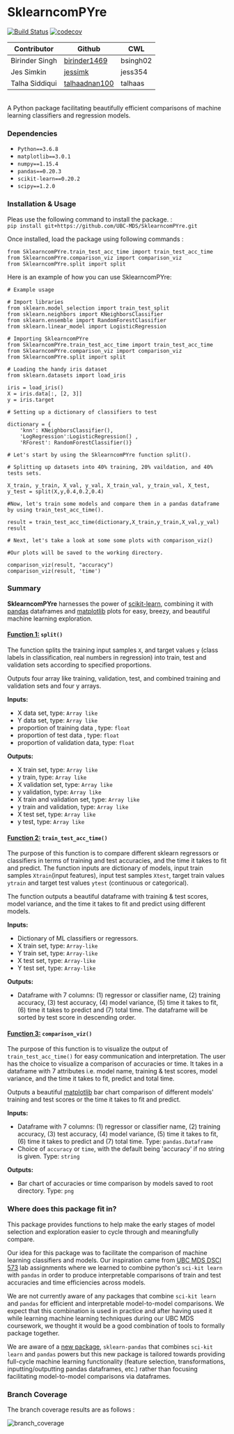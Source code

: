 # SklearncomPYre
[![Build Status](https://travis-ci.com/jessimk/SklearncomPYre.svg?branch=master)](https://travis-ci.com/jessimk/SklearncomPYre)
[![codecov](https://codecov.io/gh/jessimk/SklearncomPYre/branch/master/graph/badge.svg)](https://codecov.io/gh/jessimk/SklearncomPYre)

| Contributor                  | Github              | CWL |
| --------------------- |-----------------------|-----------------------|
| Birinder Singh | [birinder1469](https://github.com/Birinder1469) | bsingh02 |
| Jes Simkin | [jessimk](https://github.com/jessimk) | jess354 |
| Talha Siddiqui | [talhaadnan100](https://github.com/talhaadnan100) | talhaas |

<br>
A Python package facilitating beautifully efficient comparisons of machine learning classifiers and regression models.
<br>


### Dependencies
- `Python==3.6.8`
- `matplotlib==3.0.1`
- `numpy==1.15.4`
- `pandas==0.20.3`
- `scikit-learn==0.20.2`
- `scipy==1.2.0`


### Installation & Usage

Pleas use the following command to install the package. : <br>
`pip install git+https://github.com/UBC-MDS/SklearncomPYre.git`

Once installed, load the package using following commands :

`from SklearncomPYre.train_test_acc_time import train_test_acc_time` <br>
`from SklearncomPYre.comparison_viz import comparison_viz` <br>
`from SklearncomPYre.split import split`<br>

Here is an example of how you can use SklearncomPYre:

```
# Example usage

# Import libraries
from sklearn.model_selection import train_test_split
from sklearn.neighbors import KNeighborsClassifier
from sklearn.ensemble import RandomForestClassifier
from sklearn.linear_model import LogisticRegression

# Importing SklearncomPYre
from SklearncomPYre.train_test_acc_time import train_test_acc_time
from SklearncomPYre.comparison_viz import comparison_viz
from SklearncomPYre.split import split

# Loading the handy iris dataset
from sklearn.datasets import load_iris

iris = load_iris()
X = iris.data[:, [2, 3]]
y = iris.target

# Setting up a dictionary of classifiers to test

dictionary = {
    'knn': KNeighborsClassifier(),
    'LogRegression':LogisticRegression() ,
    'RForest': RandomForestClassifier()}

# Let's start by using the SklearncomPYre function split().

# Splitting up datasets into 40% training, 20% vaildation, and 40% tests sets.

X_train, y_train, X_val, y_val, X_train_val, y_train_val, X_test, y_test = split(X,y,0.4,0.2,0.4)

#Now, let's train some models and compare them in a pandas dataframe by using train_test_acc_time().

result = train_test_acc_time(dictionary,X_train,y_train,X_val,y_val)
result

# Next, let's take a look at some some plots with comparison_viz()

#Our plots will be saved to the working directory.

comparison_viz(result, "accuracy")
comparison_viz(result, 'time')

  ```

### Summary
__SklearncomPYre__ harnesses the power of <a href="https://scikit-learn.org/">scikit-learn</a>, combining it with <a href="https://pandas.pydata.org/">pandas</a> dataframes and <a href="https://matplotlib.org/">matplotlib</a> plots for easy, breezy, and beautiful machine learning exploration.  

#### <a href= "https://github.com/UBC-MDS/SklearncomPYre/blob/master/SklearncomPYre/split.py">Function 1:</a> `split()`

The function splits the training input samples `X`, and target values `y` (class labels in classification, real numbers in regression) into train, test and validation sets according to specified proportions.

Outputs four array like training, validation, test, and combined training and validation sets and four y arrays. <br>

  __Inputs:__

  - X data set, type: `Array like `
  - Y data set, type: `Array like`
  - proportion of training data  , type: `float`
  - proportion of test data , type: `float`
  - proportion of validation data, type: `float`<br>

  __Outputs:__  

  - X train set, type: `Array like`
  - y train, type: `Array like`
  - X validation set, type: `Array like`
  - y validation, type: `Array like`
  - X train and validation set, type: `Array like`
  - y train and validation, type: `Array like`
  - X test set, type: `Array like`
  - y test, type: `Array like`

#### <a href="https://github.com/UBC-MDS/SklearncomPYre/blob/master/SklearncomPYre/train_test_acc_time.py">Function 2:</a>   `train_test_acc_time()`

The purpose of this function is to compare different sklearn regressors or classifiers in terms of training and test accuracies, and the time it takes to fit and predict. The function inputs are dictionary of models, input train samples `Xtrain`(input features), input test samples `Xtest`, target train values `ytrain` and target test values `ytest` (continuous or categorical).  

The function outputs a beautiful dataframe with training & test scores, model variance, and the time it takes to fit and predict using different models.  <br>

  __Inputs:__

   - Dictionary of ML classifiers or regressors.
   - X train set, type: `Array-like `
   - Y train set, type: `Array-like`
   - X test set, type: `Array-like `
   - Y test set, type: `Array-like`

  __Outputs:__

  - Dataframe with 7 columns: (1) regressor or classifier name, (2) training accuracy, (3) test accuracy, (4) model variance, (5) time it takes to fit, (6) time it takes to predict and (7) total time. The dataframe will be sorted by test score in descending order.


#### <a href="https://github.com/UBC-MDS/SklearncomPYre/blob/master/SklearncomPYre/comparison_viz.py">Function 3:</a> `comparison_viz()`

The purpose of this function is to visualize the output of `train_test_acc_time()` for easy communication and interpretation. The user has the choice to visualize a comparison of accuracies or time. It takes in a dataframe with 7 attributes i.e. model name, training & test scores, model variance, and the time it takes to fit, predict and total time.

Outputs a beautiful <a href="https://matplotlib.org">matplotlib</a> bar chart comparison of different models' training and test scores or the time it takes to fit and predict.

  __Inputs:__   

  - Dataframe with 7 columns: (1) regressor or classifier name, (2) training accuracy, (3) test accuracy, (4) model variance, (5) time it takes to fit, (6) time it takes to predict and (7) total time. Type: `pandas.Dataframe`
  - Choice of `accuracy` or `time`, with the default being 'accuracy' if no string is given. Type: `string`

  __Outputs:__

  - Bar chart of accuracies or time comparison by models saved to root directory. Type: `png`

### Where does this package fit in?

This package provides functions to help make the early stages of model selection and exploration easier to cycle through and meaningfully compare.

Our idea for this package was to facilitate the comparison of machine learning classifiers and models. Our inspiration came from <a href="https://ubc-mds.github.io/descriptions/">UBC MDS DSCI 573</a> lab assignments where we learned to combine python's `sci-kit learn` with `pandas` in order to produce interpretable comparisons of train and test accuracies and time efficiencies across models.

We are not currently aware of any packages that combine `sci-kit learn` and `pandas` for efficient and interpretable model-to-model comparisons. We expect that this combination is used in practice and after having used it while learning machine learning techniques during our UBC MDS coursework, we thought it would be a good combination of tools to formally package together.   

We are aware of a <a href="">new package</a>, `sklearn-pandas` that combines `sci-kit learn` and `pandas` powers but this new package is tailored towards providing full-cycle machine learning functionality (feature selection, transformations, inputting/outputting pandas dataframes, etc.) rather than focusing facilitating model-to-model comparisons via dataframes.


### Branch Coverage

The branch coverage results are as follows :

![branch_coverage](branch_coverage.PNG)
